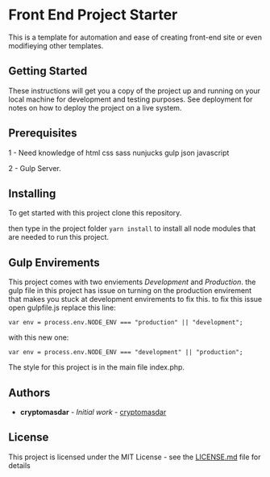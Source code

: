 # Front End Project Starter
This is a template for automation and ease of creating front-end site or even modifieying other templates.

## Getting Started

These instructions will get you a copy of the project up and running on your local machine for development and testing purposes. See deployment for notes on how to deploy the project on a live system.

## Prerequisites

1 - Need knowledge of html css sass nunjucks gulp json javascript

2 - Gulp Server.


## Installing

To get started with this project clone this repository.

then type in the project folder `yarn install` to install all node modules that are needed to run this project.


## Gulp Envirements

This project comes with two enviements *Development* and *Production*.
the gulp file in this project has issue on turning on the production envirement that makes you stuck at development envirements to fix this.
to fix this issue open gulpfile.js replace this line:

`var env = process.env.NODE_ENV === "production" || "development";`  

with this new one:

`var env = process.env.NODE_ENV === "development" || "production";`

The style for this project is in the main file index.php.

## Authors

* **cryptomasdar** - *Initial work* - [cryptomasdar](https://github.com/cryptomasdar)
## License

This project is licensed under the MIT License - see the [LICENSE.md](LICENSE.md) file for details

